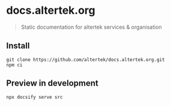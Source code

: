 # docs.altertek.org

> Static documentation for altertek services & organisation

## Install

```
git clone https://github.com/altertek/docs.altertek.org.git
npm ci
```

## Preview in development

```
npx docsify serve src
```